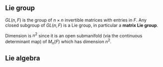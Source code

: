 ## Lie group
$GL(n,F)$ is the group of $n \times n$ invertible matrices with entries in $F$. Any closed subgroup of $GL(n,F)$ is a Lie group, in particular a **matrix Lie group**. 

Dimension is $n^2$ since it is an open submanifold (via the continuous determinant map) of $M_n(F)$ which has dimension $n^2$.

## Lie algebra